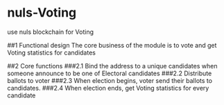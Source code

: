 # nuls-Voting
use nuls blockchain for  Voting

##1 Functional design
The core business of the module is to vote and get Voting statistics for candidates

##2 Core functions
###2.1 Bind the address to a unique candidates when someone announce to be one of Electoral candidates
###2.2 Distribute ballots to voter
###2.3 When election begins, voter send their ballots to candidates.
###2.4 When election ends, get Voting statistics for every candidate

